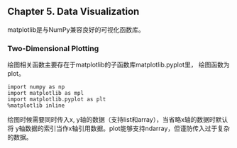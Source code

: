 ## Chapter 5. Data Visualization

matplotlib是与NumPy兼容良好的可视化函数库。

### Two-Dimensional Plotting

绘图相关函数主要存在于matplotlib的子函数库matplotlib.pyplot里， 绘图函数为
plot。

```
import numpy as np
import matplotlib as mpl
import matplotlib.pyplot as plt
%matplotlib inline
```

绘图时候需要同时传入x, y轴的数据（支持list和array），当省略x轴的数据时默认将
y轴数据的索引当作x轴引用数据。plot能够支持ndarray，但谨防传入过于复杂的数据。
